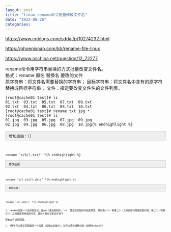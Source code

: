 ```yaml
---
layout: post
title: "linux rename命令批量修改文件名"
date: "2022-08-26"
categories: 
---
```

<p><a href="https://www.cnblogs.com/sddai/p/10274232.html">https://www.cnblogs.com/sddai/p/10274232.html</a></p>

<p><a href="https://phoenixnap.com/kb/rename-file-linux">https://phoenixnap.com/kb/rename-file-linux</a></p>

<p><a href="https://www.oschina.net/question/12_72277">https://www.oschina.net/question/12_72277</a></p>

<p>rename命令用字符串替换的方式批量改变文件名。<br />
格式：rename 原名 替换名 要改的文件<br />
原字符串：将文件名需要替换的字符串； 目标字符串：将文件名中含有的原字符替换成目标字符串； 文件：指定要改变文件名的文件列表。</p>

<pre>
<code class="language-text">[root@cache01 test]# ls 
01.txt  03.txt  05.txt  07.txt  09.txt
02.txt  04.txt  06.txt  08.txt  10.txt
[root@cache01 test]# rename txt jpg *
[root@cache01 test]# ls 
01.jpg  03.jpg  05.jpg  07.jpg  09.jpg
02.jpg  04.jpg  06.jpg  08.jpg  10.jpg{% endhighlight %}

<div style="background:#eeeeee;border:1px solid #cccccc;padding:5px 10px;">增加后缀：（）</div>

<pre class="prettyprint highlighter-hljs" has-selection="true" highlighted="true" name="code">
<code class="hljs livecodeserver has-numbering highlighter-hljs language-lua"><span class="hljs-built_in">rename</span> <span class="hljs-string">&#39;s/$/\.txt/&#39;</span> *{% endhighlight %}

<div style="background:#eeeeee;border:1px solid #cccccc;padding:5px 10px;"><code class="hljs livecodeserver has-numbering highlighter-hljs language-lua">修改后缀：</code></div>

<pre class="prettyprint highlighter-hljs" has-selection="true" highlighted="true" name="code">
<code class="hljs tex has-numbering highlighter-hljs language-lua"><span class="hljs-built_in">rename</span> <span class="hljs-string">&#39;s/\.txt/\.dat/&#39;</span> *{% endhighlight %}

<div style="background:#eeeeee;border:1px solid #cccccc;padding:5px 10px;"><code class="hljs tex has-numbering highlighter-hljs language-lua">删除后缀：</code></div>

<pre>
<code>rename &#39;s/\.dat//&#39; *{% endhighlight %}

<p>1. rename后接一个正则表达式，是perl语法规则的，&lsquo;s/&rsquo; 是正则匹配的开始的意思，然后第一个／和第二个／之间的部分是被匹配内容，第二个／和第三个／之间是要替换成的内容。最后＊是对当前文件夹下&nbsp;<br />
所有文件进行匹配。&nbsp;<br />
2. $符号可以表示匹配最后一个位置（如增加后缀中），也可以表示捕获分组（如修改a为aa中）</p>

<p>&nbsp;</p>

